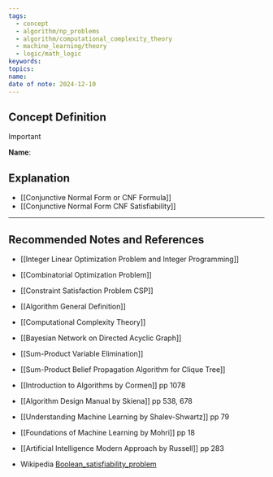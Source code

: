 ```yaml
---
tags:
  - concept
  - algorithm/np_problems
  - algorithm/computational_complexity_theory
  - machine_learning/theory
  - logic/math_logic
keywords: 
topics: 
name: 
date of note: 2024-12-10
---
```


## Concept Definition

>[!important]
>**Name**: 





## Explanation



- [[Conjunctive Normal Form or CNF Formula]]
- [[Conjunctive Normal Form CNF Satisfiability]]

-----------
##  Recommended Notes and References


- [[Integer Linear Optimization Problem and Integer Programming]]
- [[Combinatorial Optimization Problem]]
- [[Constraint Satisfaction Problem CSP]]
- [[Algorithm General Definition]]
- [[Computational Complexity Theory]]


- [[Bayesian Network on Directed Acyclic Graph]]
- [[Sum-Product Variable Elimination]]
- [[Sum-Product Belief Propagation Algorithm for Clique Tree]]


- [[Introduction to Algorithms by Cormen]] pp 1078
- [[Algorithm Design Manual by Skiena]] pp 538, 678

- [[Understanding Machine Learning by Shalev-Shwartz]] pp 79
- [[Foundations of Machine Learning by Mohri]] pp 18
- [[Artificial Intelligence Modern Approach by Russell]] pp 283


- Wikipedia [Boolean_satisfiability_problem](https://en.wikipedia.org/wiki/Boolean_satisfiability_problem)